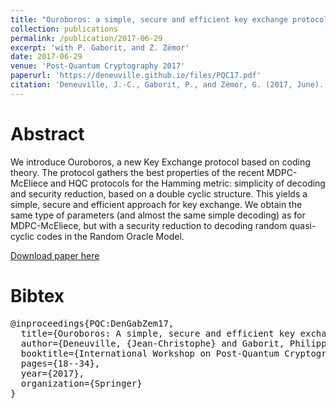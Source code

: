 ```yaml
---
title: "Ouroboros: a simple, secure and efficient key exchange protocol based on coding theory"
collection: publications
permalink: /publication/2017-06-29
excerpt: 'with P. Gaborit, and Z. Zémor'
date: 2017-06-29
venue: 'Post-Quantum Cryptography 2017'
paperurl: 'https://deneuville.github.io/files/PQC17.pdf'
citation: 'Deneuville, J.-C., Gaborit, P., and Zémor, G. (2017, June). Ouroboros: A simple, secure and efficient key exchange protocol based on coding theory. In International Workshop on Post-Quantum Cryptography (pp. 18-34). Springer, Cham.'
---
```


Abstract
======
We introduce Ouroboros, a new Key Exchange protocol based
on coding theory. The protocol gathers the best properties of the recent
MDPC-McEliece and HQC protocols for the Hamming metric: simplicity of
decoding and security reduction, based on a double cyclic structure. This
yields a simple, secure and efficient approach for key exchange. We obtain
the same type of parameters (and almost the same simple decoding) as for
MDPC-McEliece, but with a security reduction to decoding random quasi-
cyclic codes in the Random Oracle Model.

[Download paper here](https://deneuville.github.io/files/PQC17.pdf)

Bibtex
======
<pre>
@inproceedings{PQC:DenGabZem17,
  title={Ouroboros: A simple, secure and efficient key exchange protocol based on coding theory},
  author={Deneuville, {Jean-Christophe} and Gaborit, Philippe and Z{\'e}mor, Gilles},
  booktitle={International Workshop on Post-Quantum Cryptography},
  pages={18--34},
  year={2017},
  organization={Springer}
}
</pre>

